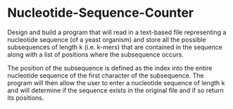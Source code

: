 # Nucleotide-Sequence-Counter

Design and build a program that will read in a text-based file representing a nucleotide sequence (of a yeast organism) and store all the possible subsequences of length k (i.e. k-mers) that are contained in the sequence along with a list of positions where the subsequence occurs. 

The position of the subsequence is defined as the index into the entire nucleotide sequence of the first character of the subsequence. The program will then allow the user to enter a nucleotide sequence of length k and will determine if the sequence exists in the original file and if so return its positions.
